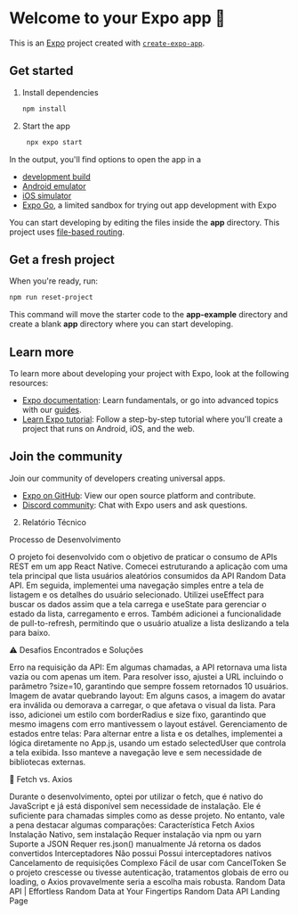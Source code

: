 # Welcome to your Expo app 👋

This is an [Expo](https://expo.dev) project created with [`create-expo-app`](https://www.npmjs.com/package/create-expo-app).

## Get started

1. Install dependencies

   ```bash
   npm install
   ```

2. Start the app

   ```bash
    npx expo start
   ```

In the output, you'll find options to open the app in a

- [development build](https://docs.expo.dev/develop/development-builds/introduction/)
- [Android emulator](https://docs.expo.dev/workflow/android-studio-emulator/)
- [iOS simulator](https://docs.expo.dev/workflow/ios-simulator/)
- [Expo Go](https://expo.dev/go), a limited sandbox for trying out app development with Expo

You can start developing by editing the files inside the **app** directory. This project uses [file-based routing](https://docs.expo.dev/router/introduction).

## Get a fresh project

When you're ready, run:

```bash
npm run reset-project
```

This command will move the starter code to the **app-example** directory and create a blank **app** directory where you can start developing.

## Learn more

To learn more about developing your project with Expo, look at the following resources:

- [Expo documentation](https://docs.expo.dev/): Learn fundamentals, or go into advanced topics with our [guides](https://docs.expo.dev/guides).
- [Learn Expo tutorial](https://docs.expo.dev/tutorial/introduction/): Follow a step-by-step tutorial where you'll create a project that runs on Android, iOS, and the web.

## Join the community

Join our community of developers creating universal apps.

- [Expo on GitHub](https://github.com/expo/expo): View our open source platform and contribute.
- [Discord community](https://chat.expo.dev): Chat with Expo users and ask questions.


2. Relatório Técnico

Processo de Desenvolvimento

O projeto foi desenvolvido com o objetivo de praticar o consumo de APIs REST em um app React Native. Comecei estruturando a aplicação com uma tela principal que lista usuários aleatórios consumidos da API Random Data API. Em seguida, implementei uma navegação simples entre a tela de listagem e os detalhes do usuário selecionado.
Utilizei useEffect para buscar os dados assim que a tela carrega e useState para gerenciar o estado da lista, carregamento e erros. Também adicionei a funcionalidade de pull-to-refresh, permitindo que o usuário atualize a lista deslizando a tela para baixo.

⚠️ Desafios Encontrados e Soluções

Erro na requisição da API: Em algumas chamadas, a API retornava uma lista vazia ou com apenas um item. Para resolver isso, ajustei a URL incluindo o parâmetro ?size=10, garantindo que sempre fossem retornados 10 usuários.
Imagem de avatar quebrando layout: Em alguns casos, a imagem do avatar era inválida ou demorava a carregar, o que afetava o visual da lista. Para isso, adicionei um estilo com borderRadius e size fixo, garantindo que mesmo imagens com erro mantivessem o layout estável.
Gerenciamento de estados entre telas: Para alternar entre a lista e os detalhes, implementei a lógica diretamente no App.js, usando um estado selectedUser que controla a tela exibida. Isso manteve a navegação leve e sem necessidade de bibliotecas externas.

🔄 Fetch vs. Axios

Durante o desenvolvimento, optei por utilizar o fetch, que é nativo do JavaScript e já está disponível sem necessidade de instalação. Ele é suficiente para chamadas simples como as desse projeto.
No entanto, vale a pena destacar algumas comparações:
Característica	Fetch	Axios
Instalação	Nativo, sem instalação	Requer instalação via npm ou yarn
Suporte a JSON	Requer res.json() manualmente	Já retorna os dados convertidos
Interceptadores	Não possui	Possui interceptadores nativos
Cancelamento de requisições	Complexo	Fácil de usar com CancelToken
Se o projeto crescesse ou tivesse autenticação, tratamentos globais de erro ou loading, o Axios provavelmente seria a escolha mais robusta.
Random Data API | Effortless Random Data at Your Fingertips
Random Data API Landing Page
